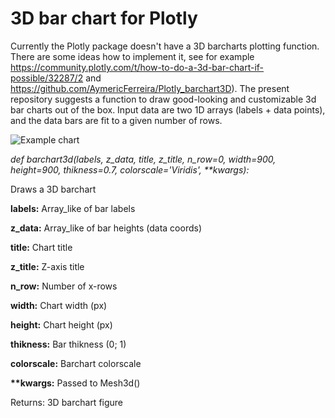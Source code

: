 # 3D bar chart for Plotly

Currently the Plotly package doesn't have a 3D barcharts plotting function. There are some ideas how to implement it, see for example https://community.plotly.com/t/how-to-do-a-3d-bar-chart-if-possible/32287/2 and https://github.com/AymericFerreira/Plotly_barchart3D). The present repository suggests a function to draw good-looking and customizable 3d bar charts out of the box. Input data are two 1D arrays (labels + data points), and the data bars are fit to a given number of rows.

![Example chart](https://github.com/buran21/barchart3d-plotly/blob/master/barchart3d-pop-2007-top10.png?raw=true)

*def barchart3d(labels, z_data, title, z_title,
               n_row=0, width=900, height=900, thikness=0.7, colorscale='Viridis',
               \*\*kwargs):*
               
 Draws a 3D barchart
    
 **labels:** Array_like of bar labels
    
 **z_data:** Array_like of bar heights (data coords)
    
 **title:** Chart title
    
 **z_title:** Z-axis title
 
 **n_row:** Number of x-rows
 
 **width:** Chart width (px)
 
 **height:** Chart height (px)
 
 **thikness:** Bar thikness (0; 1)
 
 **colorscale:** Barchart colorscale
 
 **\*\*kwargs:** Passed to Mesh3d()
 
 Returns: 3D barchart figure

